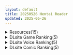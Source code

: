 ```yaml
---
layout: default
title: 20250526 Hentai Reader
updated: 2025-05-26
---
```


<details class='content-parent'>
<summary>
Resources(15)
</summary>
<details class='content-child'>
<summary>
<span class='rss-title'> [najar]偶像大师「ルカ」「霧子」断面バージョン [fanbox] </span> <a class='rss-link' href='https://gmgard.com/gm129306' target='_blank'>&nbsp;</a>
<div class='rss-published'> 🕛 20250525 16:05:16</div>
</summary>
<img src="https://pixiv.pximg.net/c/1200x630_90_a2_g5/fanbox/public/images/post/9937154/cover/hFroWTH8ZhIXEoPpUVplYvxT.jpeg" /><br /><p>najar 大佬新作的断面图版本，起床刚好看到更新了，因为这同人动画入坑偶像大师</p>
</details>
<details class='content-child'>
<summary>
<span class='rss-title'> [SLG/官中][RJ01375740][エデン&イブ ]前略,我终于入手了一个盒中少女 前略,箱入り娘を入手しました 全CG PC+安卓[1.3G/百度] </span> <a class='rss-link' href='https://gmgard.com/gm129315' target='_blank'>&nbsp;</a>
<div class='rss-published'> 🕛 20250525 14:52:01</div>
</summary>
<img src="https://p.inari.site/usr/804/68332991ef51c.jpg" /><br /><p>[SLG/官中]前略，我终于入手了一个盒中少女 前略，箱入り娘を入手しました&nbsp;全CG&nbsp;PC+安卓[1.3G/百度]</p>
</details>
<details class='content-child'>
<summary>
<span class='rss-title'> [白杨汉化组] [サバイバル刃] TS後輩、メスになる。〜目隠し全裸でえちえち生活〜|性转后辈、变成女人了。~全裸着遮蔽双眼的做爱生活~ </span> <a class='rss-link' href='https://gmgard.com/gm129314' target='_blank'>&nbsp;</a>
<div class='rss-published'> 🕛 20250525 14:49:07</div>
</summary>
<img src="https://static.gmgard.us/Images/upload/1274252243127084.jpg" /><br /><p>性转后看见吊就走不动道了</p>
</details>
<details class='content-child'>
<summary>
<span class='rss-title'> [自购][RJ01302916][トキノコギリ ]春树最大的敌人是理性/ハルキの最大の敵は理性。-Dream Lovers Collection-[本体+DLC][附存档] </span> <a class='rss-link' href='https://gmgard.com/gm129313' target='_blank'>&nbsp;</a>
<div class='rss-published'> 🕛 20250525 14:49:07</div>
</summary>
<img src="https://static.gmgard.us/Images/upload/36896252149483362.jpg" /><br /><p>原名丨ハルキの最大の敵は理性。-Dream Lovers Collection-
版本丨本体+DLC
日期丨本体（ 2021年09月13日 ），DLC（ 2024年12月15日 ）
语言丨日文
社团丨 トキノコギリ
平台丨Windows
RJ号丨RJ01302916
入正丨https://www.dlsite.com/maniax/work/=/product_id/RJ325681</p>
</details>
<details class='content-child'>
<summary>
<span class='rss-title'> R18资源相关][悬赏金额:200]求一个韩漫:監獄女囚 </span> <a class='rss-link' href='https://gmgard.com/gm129312' target='_blank'>&nbsp;</a>
<div class='rss-published'> 🕛 20250525 14:49:07</div>
</summary>
<img src="https://static.gmgard.us/Images/upload/83091252149233287.jpg" /><br /><p>在腐敗的女子監獄裡，算是唯一清流的獄警-宇聖，某天遇見一位姿色不凡的新人囚犯，外表清純、凡事堅守原則的她，慘被獄中大姐頭們視為眼中釘，究竟善良的宇聖能不能「硬起來」保護她呢…</p>
</details>
<details class='content-child'>
<summary>
<span class='rss-title'> [自购][RJ01386321](同人音声)[テグラユウキ]巫女さん雨音深イキえっち[1.51GB][wav][柚木つばめ] </span> <a class='rss-link' href='https://gmgard.com/gm129311' target='_blank'>&nbsp;</a>
<div class='rss-published'> 🕛 20250525 14:49:07</div>
</summary>
<img src="https://static.gmgard.us/Images/upload/54044252136398504.jpg" /><br /><p>白键社的新作，这部明明前戏都还有很明显的发射效果音，本番的时候突然就很小声了，很迷惑，除此之外都还不错，感觉这社团的巫女题材的都还可以。</p>
</details>
<details class='content-child'>
<summary>
<span class='rss-title'> [R18资源相关][悬赏1000棒棒糖]求[亀之池鶴太郎]LSB(Ladies Sex Bout) 的最新版本V1.15 </span> <a class='rss-link' href='https://gmgard.com/gm129308' target='_blank'>&nbsp;</a>
<div class='rss-published'> 🕛 20250525 13:27:55</div>
</summary>
<img src="https://static.gmgard.us/Images/upload/28197251602587676.jpg" /><br /><p>站内有该游戏的早期版本，链接如下：https://hggard.com/gm79561，，新版本更换了人物模型，替换了原来的素材，现在制品版已发售，但不是DL这种常规平台，求一个最新版V1.15的度盘资源。非常感谢</p>
</details>
<details class='content-child'>
<summary>
<span class='rss-title'> [akino] 2025年1月-5月合集 [fanbox] </span> <a class='rss-link' href='https://gmgard.com/gm129310' target='_blank'>&nbsp;</a>
<div class='rss-published'> 🕛 20250525 13:24:42</div>
</summary>
<img src="https://p.sda1.dev/24/14842c907a5b8769cd47e3b55295b427/output-18_25_8.gif" /><br /><p>2024年合集https://gmgard.moe/gm128305</p>
</details>
<details class='content-child'>
<summary>
<span class='rss-title'> [自购][RJ01386634][すてっぷみ~ ]私立無知シチュ学園~性知識0の箱入りお嬢様たちを手籠めにしまくれ!~ </span> <a class='rss-link' href='https://gmgard.com/gm129309' target='_blank'>&nbsp;</a>
<div class='rss-published'> 🕛 20250525 13:24:42</div>
</summary>
<img src="https://static.gmgard.us/Images/upload/12216251616343838.jpg" /><br /><p>如同黄段子学生会一样的开局。</p>
</details>
<details class='content-child'>
<summary>
<span class='rss-title'> [無修正][吗喽汉化组x驴子汉化组] (C104) [だにまるstudio (だにまる)] これはただの食事だからっ! </span> <a class='rss-link' href='https://gmgard.com/gm129307' target='_blank'>&nbsp;</a>
<div class='rss-published'> 🕛 20250525 13:24:42</div>
</summary>
<img src="https://static.gmgard.us/Images/upload/90966251356347644.jpg" /><br /><p>これはただの食事だからっ！｜我这只是进餐而已哦！</p>
</details>
<details class='content-child'>
<summary>
<span class='rss-title'> [Steam官中无修][RJ344418][AVANTGARDE] 勃起勇者与哈尔法斯的恶魔 (悪魔を前にしてハーレムを作ると叫んだもの) </span> <a class='rss-link' href='https://gmgard.com/gm129305' target='_blank'>&nbsp;</a>
<div class='rss-published'> 🕛 20250525 13:24:42</div>
</summary>
<img src="https://static.gmgard.us/Images/upload/69366251242526467.jpg" /><br /><p>主角提欧是个决心要亲手将恶魔从地上世界驱逐的少年。
在经历了很多曲折后，他终于成了一名勇者，踏上了战斗的旅途。
旅途的目的地是古德兰王国的曼克市。
那里是被称为哈尔法斯的凶恶恶魔所支配的街道。</p>
</details>
<details class='content-child'>
<summary>
<span class='rss-title'> [自购][官中][RJ01371100][水底3000m]ふたなり魔物使いエリザ(扶他那里魔驯兽师伊丽莎) ver1.06[1.3G][PC+安卓] </span> <a class='rss-link' href='https://gmgard.com/gm129304' target='_blank'>&nbsp;</a>
<div class='rss-published'> 🕛 20250525 13:24:42</div>
</summary>
<img src="https://static.gmgard.us/Images/upload/17376251151284958.jpg" /><br /><p>
入正页面：点击转跳
社团名/商标名：水底3000m
贩卖日：2025年04月08日
支持的语言：中文(简体字) 日文
分类：皆大欢喜 女主人公 RPG制作大师 人外娘/魔物娘 喜剧 幻想 扶她

用你的扶他那里鸡巴打败怪物女孩！</p>
</details>
<details class='content-child'>
<summary>
<span class='rss-title'> [Clover GAME] すれ違う兄妹の壊れる倫理観 </span> <a class='rss-link' href='https://www.hacg.icu/wp/100763.html' target='_blank'>&nbsp;</a>
<div class='rss-published'> 🕛 20250525 10:53:51</div>
</summary>
主人公朝马参悟和女主人公朝马晴阳是一对双胞胎兄妹。 两人从小亲密无间，但自从晴阳 &#8230; <a href="https://www.hacg.icu/wp/100763.html">继续阅读 <span class="meta-nav">&#8594;</span></a>
</details>
<details class='content-child'>
<summary>
<span class='rss-title'> 【R3687】[PICOPICOSOFT] ふたりぐらし </span> <a class='rss-link' href='https://blog.reimu.net/archives/110875' target='_blank'>&nbsp;</a>
<div class='rss-published'> 🕛 20250525 08:00:35</div>
</summary>
大家好，我是刚刚出院的小一。 啥？？你说你不知道一酱入院了？？ 大概是因为我哥他把公告放在了一个需要一定悟性才 &#8230; <a class="more-link" href="https://blog.reimu.net/archives/110875">继续阅读<span class="screen-reader-text">【R3687】[PICOPICOSOFT] ふたりぐらし</span></a>
</details>
<details class='content-child'>
<summary>
<span class='rss-title'> 【S4865】[Mado] Ero Dungeons  Premium 2.1 </span> <a class='rss-link' href='https://blog.reimu.net/archives/110664' target='_blank'>&nbsp;</a>
<div class='rss-published'> 🕛 20250525 05:00:27</div>
</summary>
“我们的家族没落了……”，好吧，这次是没没落，难度也降低了。所以本作不包含以下要素： “树干猛击” “人鱼剑圣 &#8230; <a class="more-link" href="https://blog.reimu.net/archives/110664">继续阅读<span class="screen-reader-text">【S4865】[Mado] Ero Dungeons  Premium 2.1</span></a>
</details>

</details>
<details class='content-parent'>
<summary>
DLsite Game Ranking(5)
</summary>
<details class='content-child'>
<summary>
<span class='rss-title'> フォレスティア～ちいさな町の牧場ライフ～ [いなずまそふと] </span> <a class='rss-link' href='https://www.dlsite.com/maniax/work/=/product_id/RJ01271506.html' target='_blank'>&nbsp;</a>
<div class='rss-published'> 🕛 20250526 13:16:15</div>
</summary>
<img src ="http://img.dlsite.jp/modpub/images2/work/doujin/RJ01272000/RJ01271506_img_main.jpg"/><br/>作物を育てたり、動物をお世話したり、釣りに採集に鉱山に…多彩なヒロインとの交流も楽しめる。本格スローライフシミュレーションゲーム!
</details>
<details class='content-child'>
<summary>
<span class='rss-title'> 騎紅士スカーレット～伝説の薬草を求めて～ [シコリーター三世] </span> <a class='rss-link' href='https://www.dlsite.com/maniax/work/=/product_id/RJ01395769.html' target='_blank'>&nbsp;</a>
<div class='rss-published'> 🕛 20250526 13:16:15</div>
</summary>
<img src ="http://img.dlsite.jp/modpub/images2/work/doujin/RJ01396000/RJ01395769_img_main.jpg"/><br/>デカパイ女騎士が媚毒でエッチな目に遭うRPG
</details>
<details class='content-child'>
<summary>
<span class='rss-title'> 小悪魔スマホ ～ 美人エロ姉妹とボクのイチャイチャハーレム [サークル冥魅亭] </span> <a class='rss-link' href='https://www.dlsite.com/maniax/work/=/product_id/RJ01319586.html' target='_blank'>&nbsp;</a>
<div class='rss-published'> 🕛 20250526 13:16:15</div>
</summary>
<img src ="http://img.dlsite.jp/modpub/images2/work/doujin/RJ01320000/RJ01319586_img_main.jpg"/><br/>不思議な「小悪魔スマホ」を手に、おねえちゃんたちとエッチなイチャイチャ特化育成RPGです
</details>
<details class='content-child'>
<summary>
<span class='rss-title'> メルフィアス 蒼紅のヴァージェ [dorgel] </span> <a class='rss-link' href='https://www.dlsite.com/maniax/work/=/product_id/RJ01345367.html' target='_blank'>&nbsp;</a>
<div class='rss-published'> 🕛 20250526 13:16:15</div>
</summary>
<img src ="http://img.dlsite.jp/modpub/images2/work/doujin/RJ01346000/RJ01345367_img_main.jpg"/><br/>W寝取られRPG。仄暗い世界に舞い降りた二人の少女が目の前で壊されていく。バトルはアニメ+犯されているヒロインと目が合うNTR戦闘。
</details>
<details class='content-child'>
<summary>
<span class='rss-title'> 【中英日韩西】AV导演生活！-请拍下各种模样的我- [TeamKRAMA] </span> <a class='rss-link' href='https://www.dlsite.com/maniax/work/=/product_id/RJ01325945.html' target='_blank'>&nbsp;</a>
<div class='rss-published'> 🕛 20250526 13:16:15</div>
</summary>
<img src ="http://img.dlsite.jp/modpub/images2/work/doujin/RJ01326000/RJ01325945_img_main.jpg"/><br/> AV制作模拟游戏！这是一款可以自由享受AV拍摄、编辑和销售的模拟游戏。主人公为了偿还债务，将与女主角姬宫和（ひめみやのどか）一起展开各种玩法和情境！通过开发拍摄地点并利用物品来制作最好的AV作品！
</details>

</details>
<details class='content-parent'>
<summary>
DLsite Voice Ranking(5)
</summary>
<details class='content-child'>
<summary>
<span class='rss-title'> 【耳舐め猫の全力おまんこASMR】おまんこ音が脳に響く★プライベートオナニー！2【圧倒的リアル感!!】 [来世猫と未来の大富豪] </span> <a class='rss-link' href='https://www.dlsite.com/maniax/work/=/product_id/RJ01390087.html' target='_blank'>&nbsp;</a>
<div class='rss-published'> 🕛 20250526 13:16:17</div>
</summary>
<img src ="http://img.dlsite.jp/modpub/images2/work/doujin/RJ01391000/RJ01390087_img_main.jpg"/><br/>耳舐め猫の耳舐め以上の欲望解禁★気持ち良さに喘ぎ続ける極上おまんこASMRを聴け～～～っ！
</details>
<details class='content-child'>
<summary>
<span class='rss-title'> 【裏メニューあり♡】低音ボイスが落ち着くクール僕っこメイドのトロける耳奉仕♡ ～ メイドのお耳癒しリフレ店 ～ [えもこ本舗] </span> <a class='rss-link' href='https://www.dlsite.com/maniax/work/=/product_id/RJ01393978.html' target='_blank'>&nbsp;</a>
<div class='rss-published'> 🕛 20250526 13:16:17</div>
</summary>
<img src ="http://img.dlsite.jp/modpub/images2/work/doujin/RJ01394000/RJ01393978_img_main.jpg"/><br/>クールな僕っこメイドによるドキドキ耳癒しASMR(耳かき・耳ふ―・マッサージ・タッピング・耳舐め)
</details>
<details class='content-child'>
<summary>
<span class='rss-title'> 【性癖布教期間限定100円】クールな皮肉屋の高身長美人神官に◯眠で常識を書き換え、性処理を義務と割り切らせたりいつでも生ハメ可能のオナホ担当へ【イチャラブエンド】 [あとりえスターズ] </span> <a class='rss-link' href='https://www.dlsite.com/maniax/work/=/product_id/RJ01363449.html' target='_blank'>&nbsp;</a>
<div class='rss-published'> 🕛 20250526 13:16:17</div>
</summary>
<img src ="http://img.dlsite.jp/modpub/images2/work/doujin/RJ01364000/RJ01363449_img_main.jpg"/><br/>「あなた」を見下し軽蔑する高貴な美人神官を◯眠魔法で常識改変し、いつでも好き放題に生コキ担当係として奉仕させ最終的にイチャラブ生オナホ伴侶として婚約を誓わせるハッピーエンド音声！
</details>
<details class='content-child'>
<summary>
<span class='rss-title'> 【実演オナニーオムニバス】新規録りおろし実演オナニー×100人、18時間40分超えの究極オムニバス!! [超究極] </span> <a class='rss-link' href='https://www.dlsite.com/maniax/work/=/product_id/RJ01347281.html' target='_blank'>&nbsp;</a>
<div class='rss-published'> 🕛 20250526 13:16:17</div>
</summary>
<img src ="http://img.dlsite.jp/modpub/images2/work/doujin/RJ01348000/RJ01347281_img_main.jpg"/><br/>サークル1周年記念、同人声優/AVtuber/裏垢女子/その他アダルト活動者/一般女性…エッチな女の子100人の新規録りおろし実演オナニーが詰め込まれた18時間40分超えのモンスター作品です!
</details>
<details class='content-child'>
<summary>
<span class='rss-title'> 金銀稲荷○リババアに【強○娶られ】寵愛ささやき [じゃばらいふ] </span> <a class='rss-link' href='https://www.dlsite.com/maniax/work/=/product_id/RJ01391720.html' target='_blank'>&nbsp;</a>
<div class='rss-published'> 🕛 20250526 13:16:17</div>
</summary>
<img src ="http://img.dlsite.jp/modpub/images2/work/doujin/RJ01392000/RJ01391720_img_main.jpg"/><br/>金狐と銀狐。二匹の稲荷○リババアに一目惚れされ、 溢れるほど与えられ&搾られ吸われながら愛されてしまう強○あまあま♡寵愛新婚生活(CV:大山チロル・このえゆずこ)
</details>

</details>
<details class='content-parent'>
<summary>
DLsite Comic Ranking(5)
</summary>
<details class='content-child'>
<summary>
<span class='rss-title'> 乳首開発サロンへようこそ [えろはむちゃん] </span> <a class='rss-link' href='https://www.dlsite.com/maniax/work/=/product_id/RJ01372327.html' target='_blank'>&nbsp;</a>
<div class='rss-published'> 🕛 20250526 13:16:20</div>
</summary>
<img src ="http://img.dlsite.jp/modpub/images2/work/doujin/RJ01373000/RJ01372327_img_main.jpg"/><br/>乳首開発サロンで連続絶頂！拘束・羞恥・失禁・自慰・ローションガーゼ…⁈ありとあらゆり手段で全編乳首責め！
</details>
<details class='content-child'>
<summary>
<span class='rss-title'> 敵幹部は元彼！?～マゾ魔法天使～ [もみ子さん] </span> <a class='rss-link' href='https://www.dlsite.com/maniax/work/=/product_id/RJ01393458.html' target='_blank'>&nbsp;</a>
<div class='rss-published'> 🕛 20250526 13:16:20</div>
</summary>
<img src ="http://img.dlsite.jp/modpub/images2/work/doujin/RJ01394000/RJ01393458_img_main.jpg"/><br/>敵幹部は元彼！?マゾに開発された身体が思い出してきて…
</details>
<details class='content-child'>
<summary>
<span class='rss-title'> 人類は異星人様の繁殖ペットになりました [ユキユキ] </span> <a class='rss-link' href='https://www.dlsite.com/maniax/work/=/product_id/RJ01370794.html' target='_blank'>&nbsp;</a>
<div class='rss-published'> 🕛 20250526 13:16:20</div>
</summary>
<img src ="http://img.dlsite.jp/modpub/images2/work/doujin/RJ01371000/RJ01370794_img_main.jpg"/><br/>”あちら側”から来た異星人達…彼らは少女たちを繫殖用のペットとして飼育・加工し繁殖に使う…はたして人類に未来はあるのか⁉
</details>
<details class='content-child'>
<summary>
<span class='rss-title'> なまオナホ先輩♡ ~ヤリたがりの先輩が後輩くんを煽ったらバッコバコに犯されてめちゃくちゃ射精される話~ [sumomo] </span> <a class='rss-link' href='https://www.dlsite.com/maniax/work/=/product_id/RJ01365103.html' target='_blank'>&nbsp;</a>
<div class='rss-published'> 🕛 20250526 13:16:20</div>
</summary>
<img src ="http://img.dlsite.jp/modpub/images2/work/doujin/RJ01366000/RJ01365103_img_main.jpg"/><br/>セックス大好きな低身長巨乳の先輩が後輩の男の子にオナホにされる漫画です
</details>
<details class='content-child'>
<summary>
<span class='rss-title'> お前の姉ちゃんオナホ合宿行ってるらしいぜ [闇に蠢く] </span> <a class='rss-link' href='https://www.dlsite.com/maniax/work/=/product_id/RJ311637.html' target='_blank'>&nbsp;</a>
<div class='rss-published'> 🕛 20250526 13:16:20</div>
</summary>
<img src ="http://img.dlsite.jp/modpub/images2/work/doujin/RJ312000/RJ311637_img_main.jpg"/><br/>水泳部で人気の新人マネージャー香椎紗季。年上で幼馴染の彼女はボクの恋人だ。紗季姉ちゃんとは夏休み、失敗した初体験を取り返すべく一緒に過ごす約束をしていた。だが突然水泳部の合宿参加が決まってしまう。…その合宿は、合宿所全体がヤリ部屋と化すオナホ合宿だった。
</details>

</details>
